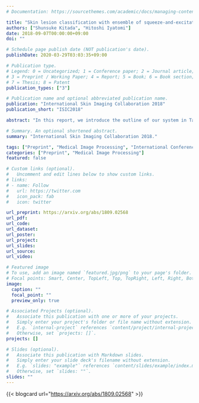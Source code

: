 ```yaml
---
# Documentation: https://sourcethemes.com/academic/docs/managing-content/

title: "Skin lesion classification with ensemble of squeeze-and-excitation networks and semi-supervised learning"
authors: ["Shunsuke Kitada", "Hitoshi Iyatomi"]
date: 2018-09-07T00:00:00+09:00
doi: ""

# Schedule page publish date (NOT publication's date).
publishDate: 2020-03-29T03:03:35+09:00

# Publication type.
# Legend: 0 = Uncategorized; 1 = Conference paper; 2 = Journal article;
# 3 = Preprint / Working Paper; 4 = Report; 5 = Book; 6 = Book section;
# 7 = Thesis; 8 = Patent
publication_types: ["3"]

# Publication name and optional abbreviated publication name.
publication: "International Skin Imaging Collaboration 2018"
publication_short: "ISIC2018"

abstract: "In this report, we introduce the outline of our system in Task 3: Disease Classification of ISIC 2018: Skin Lesion Analysis Towards Melanoma Detection. We fine-tuned multiple pre-trained neural network models based on Squeeze-and-Excitation Networks (SENet) which achieved state-of-the-art results in the field of image recognition. In addition, we used the mean teachers as a semi-supervised learning framework and introduced some specially designed data augmentation strategies for skin lesion analysis. We confirmed our data augmentation strategy improved classification performance and demonstrated 87.2% in balanced accuracy on the official ISIC2018 validation dataset."

# Summary. An optional shortened abstract.
summary: "International Skin Imaging Collaboration 2018."

tags: ["Preprint", "Medical Image Processing", "International Conference"]
categories: ["Preprint", "Medical Image Processing"]
featured: false

# Custom links (optional).
#   Uncomment and edit lines below to show custom links.
# links:
# - name: Follow
#   url: https://twitter.com
#   icon_pack: fab
#   icon: twitter

url_preprint: https://arxiv.org/abs/1809.02568
url_pdf:
url_code:
url_dataset:
url_poster:
url_project:
url_slides:
url_source:
url_video:

# Featured image
# To use, add an image named `featured.jpg/png` to your page's folder. 
# Focal points: Smart, Center, TopLeft, Top, TopRight, Left, Right, BottomLeft, Bottom, BottomRight.
image:
  caption: ""
  focal_point: ""
  preview_only: true

# Associated Projects (optional).
#   Associate this publication with one or more of your projects.
#   Simply enter your project's folder or file name without extension.
#   E.g. `internal-project` references `content/project/internal-project/index.md`.
#   Otherwise, set `projects: []`.
projects: []

# Slides (optional).
#   Associate this publication with Markdown slides.
#   Simply enter your slide deck's filename without extension.
#   E.g. `slides: "example"` references `content/slides/example/index.md`.
#   Otherwise, set `slides: ""`.
slides: ""
---
```


{{< blogcard url="https://arxiv.org/abs/1809.02568" >}}
